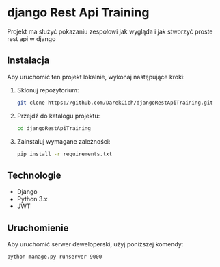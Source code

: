 # django Rest Api Training

Projekt ma służyć pokazaniu zespołowi jak wygląda i jak stworzyć proste rest api w django

## Instalacja

Aby uruchomić ten projekt lokalnie, wykonaj następujące kroki:

1. Sklonuj repozytorium:

    ```bash
    git clone https://github.com/DarekCich/djangoRestApiTraining.git
    ```

2. Przejdź do katalogu projektu:

    ```bash
    cd djangoRestApiTraining
    ```

3. Zainstaluj wymagane zależności:

    ```bash
    pip install -r requirements.txt
    ```

## Technologie

- Django
- Python 3.x
- JWT

## Uruchomienie

Aby uruchomić serwer deweloperski, użyj poniższej komendy:

```bash
python manage.py runserver 9000
```